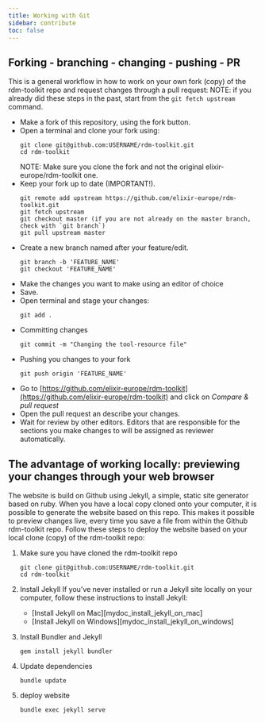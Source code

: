 ```yaml
---
title: Working with Git
sidebar: contribute
toc: false
---
```



## Forking - branching - changing - pushing - PR

This is a general workflow in how to work on your own fork (copy) of the rdm-toolkit repo and request changes through a pull request:
NOTE: if you already did these steps in the past, start from the `git fetch upstream` command. 

- Make a fork of this repository, using the fork button.
- Open a terminal and clone your fork using:
    ```
    git clone git@github.com:USERNAME/rdm-toolkit.git
    cd rdm-toolkit
    ```
    NOTE: Make sure you clone the fork and not the original elixir-europe/rdm-toolkit one.
- Keep your fork up to date (IMPORTANT!).
    ```
    git remote add upstream https://github.com/elixir-europe/rdm-toolkit.git
    git fetch upstream
    git checkout master (if you are not already on the master branch, check with `git branch`)
    git pull upstream master
    ```
- Create a new branch named after your feature/edit.
    ```
    git branch -b 'FEATURE_NAME'
    git checkout 'FEATURE_NAME'
    ```
- Make the changes you want to make using an editor of choice
- Save.
- Open terminal and stage your changes:
    ```
    git add .
    ```
- Committing changes
    ```
    git commit -m "Changing the tool-resource file"
    ```
- Pushing you changes to your fork
    ```
    git push origin 'FEATURE_NAME'
    ```
- Go to [https://github.com/elixir-europe/rdm-toolkit](https://github.com/elixir-europe/rdm-toolkit) and click on *Compare & pull request*
- Open the pull request an describe your changes.
- Wait for review by other editors. Editors that are responsible for the sections you make changes to will be assigned as reviewer automatically.

## The advantage of working locally: previewing your changes through your web browser

The website is build on Github using Jekyll, a simple, static site generator based on ruby. When you have a local copy cloned onto your computer, it is possible to generate the website based on this repo. This makes it possible to preview changes live, every time you save a file from within the Github rdm-toolkit repo. Follow these steps to deploy the website based on your local clone (copy) of the rdm-toolkit repo:

1. Make sure you have cloned the rdm-toolkit repo
    ```
    git clone git@github.com:USERNAME/rdm-toolkit.git
    cd rdm-toolkit
    ```

2. Install Jekyll
If you’ve never installed or run a Jekyll site locally on your computer, follow these instructions to install Jekyll:
   * [Install Jekyll on Mac][mydoc_install_jekyll_on_mac]
   * [Install Jekyll on Windows][mydoc_install_jekyll_on_windows]

3. Install Bundler and Jekyll

    ```
    gem install jekyll bundler
    ```

4. Update dependencies

    ```
    bundle update
    ```

5. deploy website

    ```
    bundle exec jekyll serve
    ```